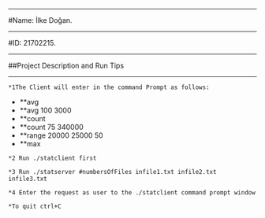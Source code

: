 ****
#Name:  İlke Doğan.
****
#ID:	21702215.
****
##Project Description and Run Tips
****
```
*1The Client will enter in the command Prompt as follows: 
```
+ **avg
+ **avg 100 3000
+ **count
+ **count 75 340000
+ **range 20000 25000 50
+ **max
```
*2 Run ./statclient first
```
```
*3 Run ./statserver #numbersOfFiles infile1.txt infile2.txt infile3.txt
```
```
*4 Enter the request as user to the ./statclient command prompt window
```
```
*To quit ctrl+C
```
